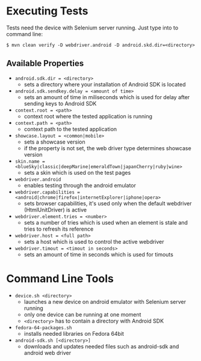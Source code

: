 Executing Tests
====================

Tests need the device with Selenium server running. Just type into to command line: 

	$ mvn clean verify -D webdriver.android -D android.skd.dir=<directory>
 
Available Properties
--------------------

 * `android.sdk.dir = <directory>`
    - sets a directory where your installation of Android SDK is located
 * `android.sdk.sendkey.delay = <amount of time>`
    - sets an amount of time in miliseconds which is used for delay after sending keys
      to Android SDK
 * `context.root = <path>`
    - context root where the tested application is running
 * `context.path = <path>`
    - context path to the tested application
 * `showcase.layout = <common|mobile>`
    - sets a showcase version
    - if the property is not set, the web driver type determines showcase version  
 * `skin.name = <blueSky|classic|deepMarine|emeraldTown|japanCherry|ruby|wine>`
    - sets a skin which is used on the test pages
 * `webdriver.android`
    - enables testing through the android emulator
 * `webdriver.capabilities = <android|chrome|firefox|internetExplorer|iphone|opera>`
    - sets browser capabilities, it's used only when the default webdriver
      (HtmlUnitDriver) is active
 * `webdriver.element.tries = <number>`
    - sets a number of tries which is used when an element is stale and tries to refresh its reference
 * `webdriver.host = <full path>`
    - sets a host which is used to control the active webdriver
 * `webdriver.timout = <timout in seconds>`
    - sets an amount of time in seconds which is used for timouts 
 
Command Line Tools
====================

 * `device.sh <directory>`
    - launches a new device on android emulator with Selenium server running
    - only one device can be running at one moment
    - `<directory>` has to contain a directory with Android SDK
 * `fedora-64-packages.sh`
    - installs needed libraries on Fedora 64bit
 * `android-sdk.sh [<directory>]`
    - downloads and updates needed files such as android-sdk and android web driver
